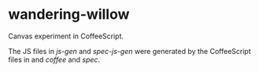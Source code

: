 wandering-willow
================

Canvas experiment in CoffeeScript.

The JS files in *js-gen* and *spec-js-gen* were generated by the CoffeeScript files in and *coffee* and *spec*.
